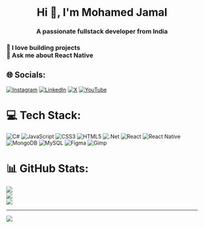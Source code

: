 <h1 align="center">Hi 👋, I'm Mohamed Jamal</h1>
<h3 align="center">A passionate fullstack developer from India</h3>
<h3 💫 About Me:<br>🔭 I love building projects<br>💬 Ask me about React Native


<!-- Proudly created with GPRM ( https://gprm.itsvg.in ) -->
## 🌐 Socials:
[![Instagram](https://img.shields.io/badge/Instagram-%23E4405F.svg?logo=Instagram&logoColor=white)](https://instagram.com/jammmyhere) [![LinkedIn](https://img.shields.io/badge/LinkedIn-%230077B5.svg?logo=linkedin&logoColor=white)](https://linkedin.com/in/jammyhere) [![X](https://img.shields.io/badge/X-black.svg?logo=X&logoColor=white)](https://x.com/jammmyhere) [![YouTube](https://img.shields.io/badge/YouTube-%23FF0000.svg?logo=YouTube&logoColor=white)](https://youtube.com/@jammmaluuu) 

# 💻 Tech Stack:
![C#](https://img.shields.io/badge/c%23-%23239120.svg?style=for-the-badge&logo=csharp&logoColor=white) ![JavaScript](https://img.shields.io/badge/javascript-%23323330.svg?style=for-the-badge&logo=javascript&logoColor=%23F7DF1E) ![CSS3](https://img.shields.io/badge/css3-%231572B6.svg?style=for-the-badge&logo=css3&logoColor=white) ![HTML5](https://img.shields.io/badge/html5-%23E34F26.svg?style=for-the-badge&logo=html5&logoColor=white) ![.Net](https://img.shields.io/badge/.NET-5C2D91?style=for-the-badge&logo=.net&logoColor=white) ![React](https://img.shields.io/badge/react-%2320232a.svg?style=for-the-badge&logo=react&logoColor=%2361DAFB) ![React Native](https://img.shields.io/badge/react_native-%2320232a.svg?style=for-the-badge&logo=react&logoColor=%2361DAFB) ![MongoDB](https://img.shields.io/badge/MongoDB-%234ea94b.svg?style=for-the-badge&logo=mongodb&logoColor=white) ![MySQL](https://img.shields.io/badge/mysql-4479A1.svg?style=for-the-badge&logo=mysql&logoColor=white) ![Figma](https://img.shields.io/badge/figma-%23F24E1E.svg?style=for-the-badge&logo=figma&logoColor=white) ![Gimp](https://img.shields.io/badge/Gimp-657D8B?style=for-the-badge&logo=gimp&logoColor=FFFFFF)
# 📊 GitHub Stats:
![](https://github-readme-stats.vercel.app/api?username=jammmyhere&theme=dark&hide_border=false&include_all_commits=false&count_private=false)<br/>
![](https://github-readme-streak-stats.herokuapp.com/?user=jammmyhere&theme=dark&hide_border=false)<br/>
![](https://github-readme-stats.vercel.app/api/top-langs/?username=jammmyhere&theme=dark&hide_border=false&include_all_commits=false&count_private=false&layout=compact)

---
[![](https://visitcount.itsvg.in/api?id=jammmyhere&icon=0&color=0)](https://visitcount.itsvg.in)

<!-- Proudly created with GPRM ( https://gprm.itsvg.in ) -->

